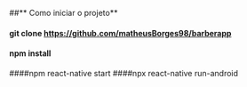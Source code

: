 ##** Como iniciar o projeto**

#### git clone https://github.com/matheusBorges98/barberapp
#### npm install
####npm react-native start
####npx react-native run-android



